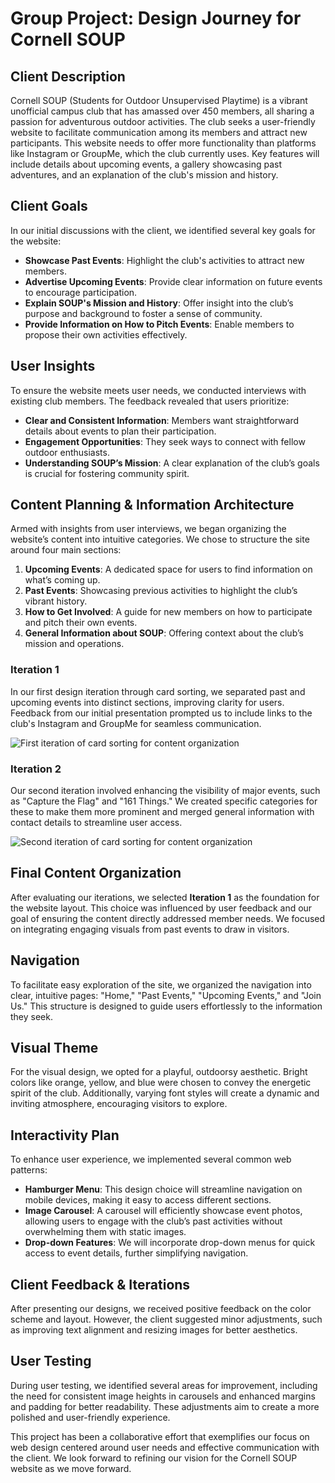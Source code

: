 # Group Project: Design Journey for Cornell SOUP

## Client Description 
Cornell SOUP (Students for Outdoor Unsupervised Playtime) is a vibrant unofficial campus club that has amassed over 450 members, all sharing a passion for adventurous outdoor activities. The club seeks a user-friendly website to facilitate communication among its members and attract new participants. This website needs to offer more functionality than platforms like Instagram or GroupMe, which the club currently uses. Key features will include details about upcoming events, a gallery showcasing past adventures, and an explanation of the club's mission and history.

## Client Goals
In our initial discussions with the client, we identified several key goals for the website:

- **Showcase Past Events**: Highlight the club's activities to attract new members.
- **Advertise Upcoming Events**: Provide clear information on future events to encourage participation.
- **Explain SOUP's Mission and History**: Offer insight into the club’s purpose and background to foster a sense of community.
- **Provide Information on How to Pitch Events**: Enable members to propose their own activities effectively.

## User Insights
To ensure the website meets user needs, we conducted interviews with existing club members. The feedback revealed that users prioritize:

- **Clear and Consistent Information**: Members want straightforward details about events to plan their participation.
- **Engagement Opportunities**: They seek ways to connect with fellow outdoor enthusiasts.
- **Understanding SOUP’s Mission**: A clear explanation of the club’s goals is crucial for fostering community spirit.

## Content Planning & Information Architecture
Armed with insights from user interviews, we began organizing the website’s content into intuitive categories. We chose to structure the site around four main sections:

1. **Upcoming Events**: A dedicated space for users to find information on what’s coming up.
2. **Past Events**: Showcasing previous activities to highlight the club’s vibrant history.
3. **How to Get Involved**: A guide for new members on how to participate and pitch their own events.
4. **General Information about SOUP**: Offering context about the club’s mission and operations.

### Iteration 1
In our first design iteration through card sorting, we separated past and upcoming events into distinct sections, improving clarity for users. Feedback from our initial presentation prompted us to include links to the club's Instagram and GroupMe for seamless communication.

![First iteration of card sorting for content organization](content-iteration1.png)

### Iteration 2
Our second iteration involved enhancing the visibility of major events, such as "Capture the Flag" and "161 Things." We created specific categories for these to make them more prominent and merged general information with contact details to streamline user access.

![Second iteration of card sorting for content organization](content-iteration2.png)

## Final Content Organization 
After evaluating our iterations, we selected **Iteration 1** as the foundation for the website layout. This choice was influenced by user feedback and our goal of ensuring the content directly addressed member needs. We focused on integrating engaging visuals from past events to draw in visitors.

## Navigation
To facilitate easy exploration of the site, we organized the navigation into clear, intuitive pages: "Home," "Past Events," "Upcoming Events," and "Join Us." This structure is designed to guide users effortlessly to the information they seek.

## Visual Theme
For the visual design, we opted for a playful, outdoorsy aesthetic. Bright colors like orange, yellow, and blue were chosen to convey the energetic spirit of the club. Additionally, varying font styles will create a dynamic and inviting atmosphere, encouraging visitors to explore.

## Interactivity Plan
To enhance user experience, we implemented several common web patterns:

- **Hamburger Menu**: This design choice will streamline navigation on mobile devices, making it easy to access different sections.
- **Image Carousel**: A carousel will efficiently showcase event photos, allowing users to engage with the club’s past activities without overwhelming them with static images.
- **Drop-down Features**: We will incorporate drop-down menus for quick access to event details, further simplifying navigation.

## Client Feedback & Iterations
After presenting our designs, we received positive feedback on the color scheme and layout. However, the client suggested minor adjustments, such as improving text alignment and resizing images for better aesthetics.

## User Testing
During user testing, we identified several areas for improvement, including the need for consistent image heights in carousels and enhanced margins and padding for better readability. These adjustments aim to create a more polished and user-friendly experience.

This project has been a collaborative effort that exemplifies our focus on web design centered around user needs and effective communication with the client. We look forward to refining our vision for the Cornell SOUP website as we move forward.
